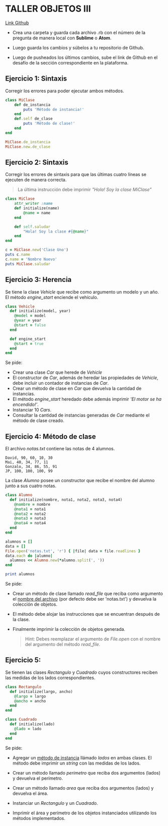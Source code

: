 # TALLER OBJETOS III

[Link Github](https://github.com/DesafioLatam/TallerObjetosIII)

- Crea una carpeta y guarda cada archivo .rb con el número de la pregunta de manera local con **Sublime** o **Atom**.

- Luego guarda los cambios y súbelos a tu repositorio de Github.

- Luego de pusheados los últimos cambios, sube el link de Github en el desafío de la sección correspondiente en la plataforma.

## Ejercicio 1: Sintaxis
Corregir los errores para poder ejecutar ambos métodos.

~~~ rb
class MiClase
    def de_instancia
        puts 'Método de instancia!'
    end
    def.self de_clase
        puts 'Método de clase!'
    end
end

MiClase.de_instancia
MiClase.new.de_clase
~~~

## Ejercicio 2: Sintaxis
Corregir los errores de sintaxis para que las últimas cuatro líneas se ejecuten de manera correcta.

> La última instrucción debe imprimir *"Hola! Soy la clase MiClase"*

~~~ ruby
class MiClase
    attr_writer :name
    def initialize(name)
        @name = name
    end

    def self.saludar
        "Hola! Soy la clase #{@name}"
    end
end

c = MiClase.new('Clase Uno')
puts c.name
c.name = 'Nombre Nuevo'
puts MiClase.saludar
~~~

## Ejercicio 3: Herencia
Se tiene la clase *Vehicle* que recibe como argumento un modelo y un año. El método *engine_start* enciende el vehículo.

~~~ rb
class Vehicle
  def initialize(model, year)
    @model = model
    @year = year
    @start = false
  end

  def engine_start
    @start = true
  end
end
~~~

Se pide:
 
- Crear una clase *Car* que herede de *Vehicle*
- El constructor de *Car*, además de heredar las propiedades de *Vehicle*, debe incluir un contador de instancias de *Car*.
- Crear un método de clase en *Car* que devuelva la cantidad de instancias.
- El método *engine_start* heredado debe además imprimir *'El motor se ha encendido!'*.
- Instanciar 10 *Cars*.
- Consultar la cantidad de instancias generadas de *Car* mediante el método de clase creado.


## Ejercicio 4: Método de clase

El archivo *notas.txt* contiene las notas de 4 alumnos.

~~~
David, 90, 60, 10, 30
Mai, 40, 34, 77, 11
Gonzalo, 34, 86, 55, 91
JP, 100, 100, 100, 99
~~~

La clase *Alumno* posee un constructor que recibe el nombre del alumno junto a sus cuatro notas.

~~~ rb
class Alumno
  def initialize(nombre, nota1, nota2, nota3, nota4)
    @nombre = nombre
    @nota1 = nota1
    @nota2 = nota2
    @nota3 = nota3
    @nota4 = nota4
  end
end

alumnos = []
data = []
File.open('notas.txt', 'r') { |file| data = file.readlines }
data.each do |alumno|
  alumnos << Alumno.new(*alumno.split(', '))
end

print alumnos

~~~

Se pide:

- Crear un método de clase llamado *read_file* que reciba como argumento el <u>nombre del archivo</u> (por defecto debe ser 'notas.txt') y devuelva la colección de objetos. 
- El método debe alojar las instrucciones que se encuentran después de la clase. 
- Finalmente imprimir la colección de objetos generada.

    >Hint: Debes reemplazar el argumento de *File.open* con el nombre del argumento del método *read_file*.
    

## Ejercicio 5:

Se tienen las clases *Rectangulo* y *Cuadrado* cuyos constructores reciben las medidas de los lados correspondientes.

~~~ rb
class Rectangulo
  def initialize(largo, ancho)
    @largo = largo
    @ancho = ancho
  end
end

class Cuadrado
  def initialize(lado)
    @lado = lado
  end
end
~~~

Se pide:

- Agregar un <u>método de instancia</u> llámado *lados* en ambas clases. El método debe imprimir un *string* con las medidas de los lados.

- Crear un método llamado *perimetro* que reciba dos argumentos (lados) y devuelva el perímetro.

- Crear un método llamado *area* que reciba dos argumentos (lados) y devuelva el área.

- Instanciar un *Rectangulo* y un *Cuadrado*.

- Imprimir el área y perímetro de los objetos instanciados utilizando los métodos implementados.


